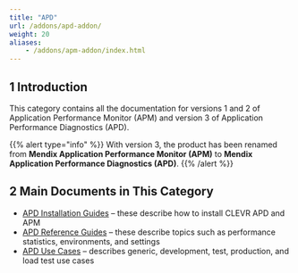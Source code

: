 ```yaml
---
title: "APD"
url: /addons/apd-addon/
weight: 20
aliases:
    - /addons/apm-addon/index.html
---
```


## 1 Introduction

This category contains all the documentation for versions 1 and 2 of Application Performance Monitor (APM) and version 3 of Application Performance Diagnostics (APD).

{{% alert type="info" %}}
With version 3, the product has been renamed from **Mendix Application Performance Monitor (APM)** to **Mendix Application Performance Diagnostics (APD)**.
{{% /alert %}}

## 2 Main Documents in This Category

* [APD Installation Guides](/addons/apd-addon/ig/) – these describe how to install CLEVR APD and APM
* [APD Reference Guides](/addons/apd-addon/rg-apd/) – these describe topics such as performance statistics, environments, and settings
* [APD Use Cases](/addons/apd-addon/uc/) – describes generic, development, test, production, and load test use cases
